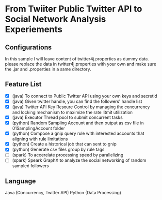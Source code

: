 # From Twiiter Public Twitter API to Social Network Analysis Experiements

 
##   Configurations
In this sample I will leave content of twitter4j.properties as dummy data. please replace the data in twitter4j.properties with your own and make sure the .jar and .properties in a same directory.

##  Feature List

- [x] (java) To connect to Public Twitter API using your own keys and secretid
- [x] (java) Given twitter handle, you can find the followers' handle list
- [x] (java) Twitter API Key Resoure Control by managing the concurrency and locking mechanism to maximize the rate litmit utilization
- [x] (java) Executor Thread pool to submit concurrent tasks
- [x] (python) Random Sampling Account and then output as csv file in 01SamplingAccount folder
- [x] (python) Compose a gnip query rule with interested accounts that aligning with rule limitations
- [x] (python) Create a historical job that can sent to gnip
- [x] (python) Generate csv files group by rule tags 
- [ ] (spark) To accerelate processing speed by parallelizing
- [ ] (spark) Speark GraphX to analyze the social networking of random sampled followers

## Language 

Java (Concurrency, Twitter API)
Python (Data Processing)